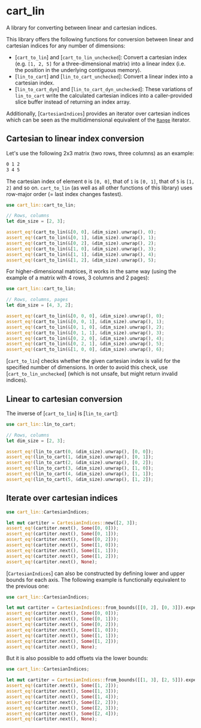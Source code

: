 # cart_lin

A library for converting between linear and cartesian indices.

This library offers the following functions for conversion between linear
and cartesian indices for any number of dimensions:
- [`cart_to_lin`] and [`cart_to_lin_unchecked`]: Convert a cartesian index (e.g. `[1, 2, 5]`
for a three-dimensional matrix) into a linear index (i.e. the position in the
underlying contiguous memory).
- [`lin_to_cart`] and [`lin_to_cart_unchecked`]: Convert a linear index into a cartesian index.
- [`lin_to_cart_dyn`] and [`lin_to_cart_dyn_unchecked`]: These variations of `lin_to_cart`
write the calculated cartesian indices into a caller-provided slice buffer instead of
returning an index array.

Additionally, [`CartesianIndices`] provides an iterator over cartesian indices which can be seen
as the multidimensional equivalent of the [`Range`](<https://doc.rust-lang.org/std/ops/struct.Range.html>) iterator.

## Cartesian to linear index conversion

Let's use the following 2x3 matrix (two rows, three columns) as an example:

```bash
0 1 2
3 4 5
```

The cartesian index of element `0` is `[0, 0]`, that of `1` is `[0, 1]`, that of `5` is `[1, 2]` and so on.
`cart_to_lin` (as well as all other functions of this library) uses row-major order
(= last index changes fastest).
```rust
use cart_lin::cart_to_lin;

// Rows, columns
let dim_size = [2, 3];

assert_eq!(cart_to_lin(&[0, 0], &dim_size).unwrap(), 0);
assert_eq!(cart_to_lin(&[0, 1], &dim_size).unwrap(), 1);
assert_eq!(cart_to_lin(&[0, 2], &dim_size).unwrap(), 2);
assert_eq!(cart_to_lin(&[1, 0], &dim_size).unwrap(), 3);
assert_eq!(cart_to_lin(&[1, 1], &dim_size).unwrap(), 4);
assert_eq!(cart_to_lin(&[1, 2], &dim_size).unwrap(), 5);

```

For higher-dimensional matrices, it works in the same way (using the example of a matrix
with 4 rows, 3 columns and 2 pages):
```rust
use cart_lin::cart_to_lin;

// Rows, columns, pages
let dim_size = [4, 3, 2];

assert_eq!(cart_to_lin(&[0, 0, 0], &dim_size).unwrap(), 0);
assert_eq!(cart_to_lin(&[0, 0, 1], &dim_size).unwrap(), 1);
assert_eq!(cart_to_lin(&[0, 1, 0], &dim_size).unwrap(), 2);
assert_eq!(cart_to_lin(&[0, 1, 1], &dim_size).unwrap(), 3);
assert_eq!(cart_to_lin(&[0, 2, 0], &dim_size).unwrap(), 4);
assert_eq!(cart_to_lin(&[0, 2, 1], &dim_size).unwrap(), 5);
assert_eq!(cart_to_lin(&[1, 0, 0], &dim_size).unwrap(), 6);
```
[`cart_to_lin`] checks whether the given cartesian index is valid for the specified number of dimensions.
In order to avoid this check, use [`cart_to_lin_unchecked`] (which is not unsafe, but might return
invalid indices).

## Linear to cartesian conversion

The inverse of [`cart_to_lin`] is [`lin_to_cart`]:
```rust
use cart_lin::lin_to_cart;

// Rows, columns
let dim_size = [2, 3];

assert_eq!(lin_to_cart(0, &dim_size).unwrap(), [0, 0]);
assert_eq!(lin_to_cart(1, &dim_size).unwrap(), [0, 1]);
assert_eq!(lin_to_cart(2, &dim_size).unwrap(), [0, 2]);
assert_eq!(lin_to_cart(3, &dim_size).unwrap(), [1, 0]);
assert_eq!(lin_to_cart(4, &dim_size).unwrap(), [1, 1]);
assert_eq!(lin_to_cart(5, &dim_size).unwrap(), [1, 2]);
```

## Iterate over cartesian indices

```rust
use cart_lin::CartesianIndices;

let mut cartiter = CartesianIndices::new([2, 3]);
assert_eq!(cartiter.next(), Some([0, 0]));
assert_eq!(cartiter.next(), Some([0, 1]));
assert_eq!(cartiter.next(), Some([0, 2]));
assert_eq!(cartiter.next(), Some([1, 0]));
assert_eq!(cartiter.next(), Some([1, 1]));
assert_eq!(cartiter.next(), Some([1, 2]));
assert_eq!(cartiter.next(), None);
```

[`CartesianIndices`] can also be constructed by defining lower and upper bounds for each axis.
The following example is functionally equivalent to the previous one:
```rust
use cart_lin::CartesianIndices;

let mut cartiter = CartesianIndices::from_bounds([[0, 2], [0, 3]]).expect("bounds must be strictly monotonic increasing");
assert_eq!(cartiter.next(), Some([0, 0]));
assert_eq!(cartiter.next(), Some([0, 1]));
assert_eq!(cartiter.next(), Some([0, 2]));
assert_eq!(cartiter.next(), Some([1, 0]));
assert_eq!(cartiter.next(), Some([1, 1]));
assert_eq!(cartiter.next(), Some([1, 2]));
assert_eq!(cartiter.next(), None);
```

But it is also possible to add offsets via the lower bounds:
```rust
use cart_lin::CartesianIndices;

let mut cartiter = CartesianIndices::from_bounds([[1, 3], [2, 5]]).expect("bounds must be strictly monotonic increasing");
assert_eq!(cartiter.next(), Some([1, 2]));
assert_eq!(cartiter.next(), Some([1, 3]));
assert_eq!(cartiter.next(), Some([1, 4]));
assert_eq!(cartiter.next(), Some([2, 2]));
assert_eq!(cartiter.next(), Some([2, 3]));
assert_eq!(cartiter.next(), Some([2, 4]));
assert_eq!(cartiter.next(), None);
```